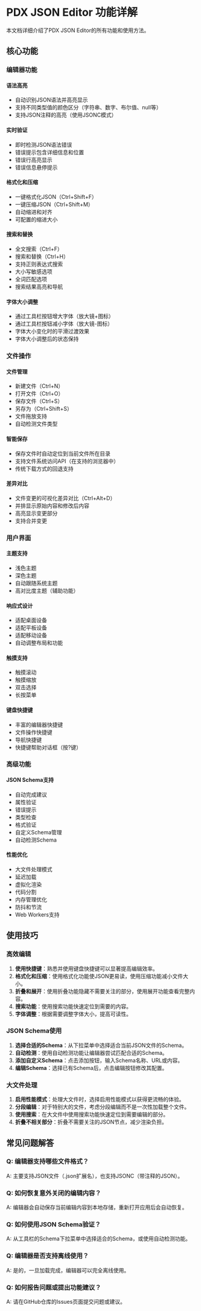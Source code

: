 # PDX JSON Editor 功能详解

本文档详细介绍了PDX JSON Editor的所有功能和使用方法。

## 核心功能

### 编辑器功能

#### 语法高亮
- 自动识别JSON语法并高亮显示
- 支持不同类型值的颜色区分（字符串、数字、布尔值、null等）
- 支持JSON注释的高亮（使用JSONC模式）

#### 实时验证
- 即时检测JSON语法错误
- 错误提示包含详细信息和位置
- 错误行高亮显示
- 错误信息悬停提示

#### 格式化和压缩
- 一键格式化JSON（Ctrl+Shift+F）
- 一键压缩JSON（Ctrl+Shift+M）
- 自动缩进和对齐
- 可配置的缩进大小

#### 搜索和替换
- 全文搜索（Ctrl+F）
- 搜索和替换（Ctrl+H）
- 支持正则表达式搜索
- 大小写敏感选项
- 全词匹配选项
- 搜索结果高亮和导航

#### 字体大小调整
- 通过工具栏按钮增大字体（放大镜+图标）
- 通过工具栏按钮减小字体（放大镜-图标）
- 字体大小变化时的平滑过渡效果
- 字体大小调整后的状态保持

### 文件操作

#### 文件管理
- 新建文件（Ctrl+N）
- 打开文件（Ctrl+O）
- 保存文件（Ctrl+S）
- 另存为（Ctrl+Shift+S）
- 文件拖放支持
- 自动检测文件类型

#### 智能保存
- 保存文件时自动定位到当前文件所在目录
- 支持文件系统访问API（在支持的浏览器中）
- 传统下载方式的回退支持

#### 差异对比
- 文件变更的可视化差异对比（Ctrl+Alt+D）
- 并排显示原始内容和修改后内容
- 高亮显示变更部分
- 支持合并变更

### 用户界面

#### 主题支持
- 浅色主题
- 深色主题
- 自动跟随系统主题
- 高对比度主题（辅助功能）

#### 响应式设计
- 适配桌面设备
- 适配平板设备
- 适配移动设备
- 自动调整布局和功能

#### 触摸支持
- 触摸滚动
- 触摸缩放
- 双击选择
- 长按菜单

#### 键盘快捷键
- 丰富的编辑器快捷键
- 文件操作快捷键
- 导航快捷键
- 快捷键帮助对话框（按?键）

### 高级功能

#### JSON Schema支持
- 自动完成建议
- 属性验证
- 错误提示
- 类型检查
- 格式验证
- 自定义Schema管理
- 自动检测Schema

#### 性能优化
- 大文件处理模式
- 延迟加载
- 虚拟化渲染
- 代码分割
- 内存管理优化
- 防抖和节流
- Web Workers支持

## 使用技巧

### 高效编辑

1. **使用快捷键**：熟悉并使用键盘快捷键可以显著提高编辑效率。
2. **格式化和压缩**：使用格式化功能使JSON更易读，使用压缩功能减小文件大小。
3. **折叠和展开**：使用折叠功能隐藏不需要关注的部分，使用展开功能查看完整内容。
4. **搜索功能**：使用搜索功能快速定位到需要的内容。
5. **字体调整**：根据需要调整字体大小，提高可读性。

### JSON Schema使用

1. **选择合适的Schema**：从下拉菜单中选择适合当前JSON文件的Schema。
2. **自动检测**：使用自动检测功能让编辑器尝试匹配合适的Schema。
3. **添加自定义Schema**：点击添加按钮，输入Schema名称、URL或内容。
4. **编辑Schema**：选择已有Schema后，点击编辑按钮修改其配置。

### 大文件处理

1. **启用性能模式**：处理大文件时，选择启用性能模式以获得更流畅的体验。
2. **分段编辑**：对于特别大的文件，考虑分段编辑而不是一次性加载整个文件。
3. **使用搜索**：在大文件中使用搜索功能快速定位到需要编辑的部分。
4. **折叠不相关部分**：折叠不需要关注的JSON节点，减少渲染负担。

## 常见问题解答

### Q: 编辑器支持哪些文件格式？
A: 主要支持JSON文件（.json扩展名），也支持JSONC（带注释的JSON）。

### Q: 如何恢复意外关闭的编辑内容？
A: 编辑器会自动保存当前编辑内容到本地存储，重新打开应用后会自动恢复。

### Q: 如何使用JSON Schema验证？
A: 从工具栏的Schema下拉菜单中选择适合的Schema，或使用自动检测功能。

### Q: 编辑器是否支持离线使用？
A: 是的，一旦加载完成，编辑器可以完全离线使用。

### Q: 如何报告问题或提出功能建议？
A: 请在GitHub仓库的Issues页面提交问题或建议。